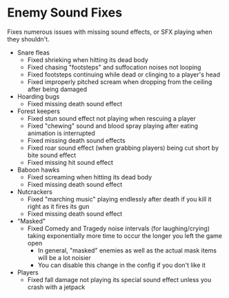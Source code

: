 # Enemy Sound Fixes
Fixes numerous issues with missing sound effects, or SFX playing when they shouldn't.
- Snare fleas
  - Fixed shrieking when hitting its dead body
  - Fixed chasing "footsteps" and suffocation noises not looping
  - Fixed footsteps continuing while dead or clinging to a player's head
  - Fixed improperly pitched scream when dropping from the ceiling after being damaged
- Hoarding bugs
  - Fixed missing death sound effect
- Forest keepers
  - Fixed stun sound effect not playing when rescuing a player
  - Fixed "chewing" sound and blood spray playing after eating animation is interrupted
  - Fixed missing death sound effects
  - Fixed roar sound effect (when grabbing players) being cut short by bite sound effect
  - Fixed missing hit sound effect
- Baboon hawks
  - Fixed screaming when hitting its dead body
  - Fixed missing death sound effect
- Nutcrackers
  - Fixed "marching music" playing endlessly after death if you kill it right as it fires its gun
  - Fixed missing death sound effect
- "Masked"
  - Fixed Comedy and Tragedy noise intervals (for laughing/crying) taking exponentially more time to occur the longer you left the game open
    - In general, "masked" enemies as well as the actual mask items will be a lot noisier
    - You can disable this change in the config if you don't like it
- Players
  - Fixed fall damage not playing its special sound effect unless you crash with a jetpack